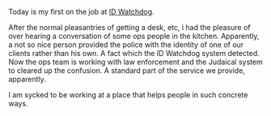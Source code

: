 Today is my first on the job at [ID Watchdog][idw].  

After the normal pleasantries of getting a desk, etc, i had the
pleasure of over hearing a conversation of some ops people in the
kitchen.  Apparently, a not so nice person provided the police with
the identity of one of our clients rather than his own.  A
fact which the ID Watchdog system detected.  Now the ops team is
working with law enforcement and the Judaical system to cleared up the
confusion.  A standard part of the service we provide, apparently.

I am sycked to be working at a place that helps people in such
concrete ways.  



[idw]: http://www.idwatchdog.com/
